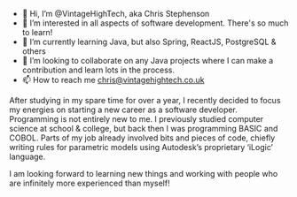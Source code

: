 - 👋 Hi, I’m @VintageHighTech, aka Chris Stephenson
- 👀 I’m interested in all aspects of software development. There's so much to learn!
- 🌱 I’m currently learning Java, but also Spring, ReactJS, PostgreSQL & others
- 💞️ I’m looking to collaborate on any Java projects where I can make a contribution and learn lots in the process.
- 📫 How to reach me chris@vintagehightech.co.uk

After studying in my spare time for over a year, I recently decided to focus my energies on starting a new career as a software developer. Programming is not entirely new to me. I previously studied computer science at school & college, but back then I was programming BASIC and COBOL. Parts of my job already involved bits and pieces of code, chiefly writing rules for parametric models using Autodesk’s proprietary ‘iLogic’ language. 

I am looking forward to learning new things and working with people who are infinitely more experienced than myself!

